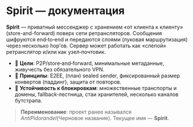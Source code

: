 # Spirit — документация

**Spirit** — приватный мессенджер с хранением «от клиента к клиенту» (store-and-forward) поверх сети ретрансляторов.
Сообщения шифруются end‑to‑end и передаются слоями (луковая маршрутизация) через несколько hop’ов.
Сервер может работать как «слепой» ретранслятор и/или как узел‑почтовик.

- 🧭 **Цели**: P2P/store‑and‑forward, минимальные метаданные, живучесть без обязательного VPN.
- 🔐 **Принципы**: E2EE, (план) sealed sender, фиксированный размер конвертов (паддинг), защита от повторов.
- 🧱 **Устойчивость к блокировкам**: множественные транспорты и домены, fallback‑лестница, стаи хранителей, несколько каналов бутстрапа.

> **Переименование**: проект ранее назывался *AntiPidorandel*(Черновое название). Текущее имя — **Spirit**.
